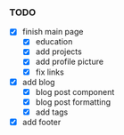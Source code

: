 ### TODO

-   [x] finish main page
    -   [x] education
    -   [x] add projects
    -   [x] add profile picture
    -   [x] fix links
-   [x] add blog
    -   [x] blog post component
    -   [x] blog post formatting
    -   [x] add tags
-   [x] add footer
